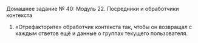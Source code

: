 Домашнее задание № 40: Модуль 22. Посредники и 
обработчики контекста
1. «Отрефакторите» обработчик контекста так, чтобы он возвращал с каждым 
ответов ещё и данные о группах текущего пользователя.
